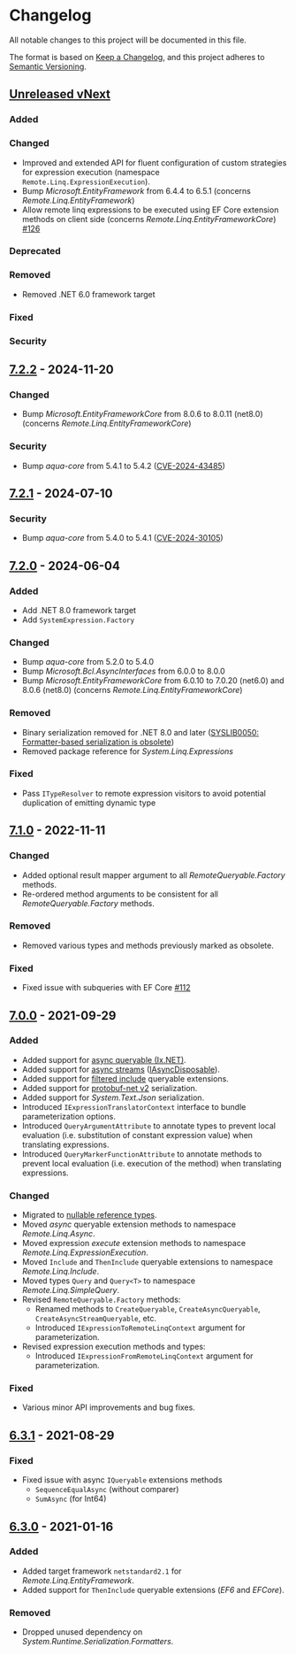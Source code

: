 # Changelog

All notable changes to this project will be documented in this file.

The format is based on [Keep a Changelog](https://keepachangelog.com/en/1.0.0/),
and this project adheres to [Semantic Versioning](https://semver.org/spec/v2.0.0.html).

## [Unreleased vNext][vnext-unreleased]

### Added

### Changed

- Improved and extended API for fluent configuration of custom strategies for expression execution
  (namespace `Remote.Linq.ExpressionExecution`).
- Bump _Microsoft.EntityFramework_ from 6.4.4 to 6.5.1 (concerns _Remote.Linq.EntityFramework_)
- Allow remote linq expressions to be executed using EF Core extension methods on client side (concerns _Remote.Linq.EntityFrameworkCore_) [#126][issue#126]

### Deprecated

### Removed

- Removed .NET 6.0 framework target

### Fixed

### Security

## [7.2.2][7.2.2] - 2024-11-20

### Changed

- Bump _Microsoft.EntityFrameworkCore_ from 8.0.6 to 8.0.11 (net8.0) (concerns _Remote.Linq.EntityFrameworkCore_)

### Security

- Bump _aqua-core_ from 5.4.1 to 5.4.2 ([CVE-2024-43485][CVE-2024-43485])

## [7.2.1][7.2.1] - 2024-07-10

### Security

- Bump _aqua-core_ from 5.4.0 to 5.4.1 ([CVE-2024-30105][CVE-2024-30105])

## [7.2.0][7.2.0] - 2024-06-04

### Added

- Add .NET 8.0 framework target
- Add `SystemExpression.Factory`

### Changed

- Bump _aqua-core_ from 5.2.0 to 5.4.0
- Bump _Microsoft.Bcl.AsyncInterfaces_ from 6.0.0 to 8.0.0
- Bump _Microsoft.EntityFrameworkCore_ from 6.0.10 to 7.0.20 (net6.0) and 8.0.6 (net8.0) (concerns _Remote.Linq.EntityFrameworkCore_)

### Removed

- Binary serialization removed for .NET 8.0 and later ([SYSLIB0050: Formatter-based serialization is obsolete][syslib0050])
- Removed package reference for _System.Linq.Expressions_

### Fixed

- Pass `ITypeResolver` to remote expression visitors to avoid potential duplication of emitting dynamic type

## [7.1.0][7.1.0] - 2022-11-11

### Changed

- Added optional result mapper argument to all _RemoteQueryable.Factory_ methods.
- Re-ordered method arguments to be consistent for all _RemoteQueryable.Factory_ methods.

### Removed

- Removed various types and methods previously marked as obsolete.

### Fixed

- Fixed issue with subqueries with EF Core [#112][issue#112]

## [7.0.0][7.0.0] - 2021-09-29

### Added

- Added support for [async queryable (Ix.NET)][async-queryable].
- Added support for [async streams][async-streams] ([IAsyncDisposable][iasyncdisposable]).
- Added support for [filtered include][ef-filtered-include] queryable extensions.
- Added support for [protobuf-net v2][protobuf-net-v2] serialization.
- Added support for _System.Text.Json_ serialization.
- Introduced `IExpressionTranslatorContext` interface to bundle parameterization options.
- Introduced `QueryArgumentAttribute` to annotate types to prevent local evaluation (i.e. substitution of constant expression value) when translating expressions.
- Introduced `QueryMarkerFunctionAttribute` to annotate methods to prevent local evaluation (i.e. execution of the method) when translating expressions.

### Changed

- Migrated to [nullable reference types][nullable-references].
- Moved _async_ queryable extension methods to namespace _Remote.Linq.Async_.
- Moved expression _execute_ extension methods to namespace _Remote.Linq.ExpressionExecution_.
- Moved `Include` and `ThenInclude` queryable extensions to namespace _Remote.Linq.Include_.
- Moved types `Query` and `Query<T>` to namespace _Remote.Linq.SimpleQuery_.
- Revised `RemoteQueryable.Factory` methods:
  - Renamed methods to `CreateQueryable`, `CreateAsyncQueryable`, `CreateAsyncStreamQueryable`, etc.
  - Introduced `IExpressionToRemoteLinqContext` argument for parameterization.
- Revised expression execution methods and types:
  - Introduced `IExpressionFromRemoteLinqContext` argument for parameterization.

### Fixed

- Various minor API improvements and bug fixes.

## [6.3.1][6.3.1] - 2021-08-29

### Fixed

- Fixed issue with async `IQueryable` extensions methods
  - `SequenceEqualAsync` (without comparer)
  - `SumAsync` (for Int64)

## [6.3.0][6.3.0] - 2021-01-16

### Added

- Added target framework `netstandard2.1` for _Remote.Linq.EntityFramework_.
- Added support for `ThenInclude` queryable extensions (_EF6_ and _EFCore_).

### Removed

- Dropped unused dependency on _System.Runtime.Serialization.Formatters_.

[vnext-unreleased]: https://github.com/6bee/Remote.Linq/compare/v7.2.2...main
[7.2.2]: https://github.com/6bee/Remote.Linq/compare/v7.2.1...v7.2.2
[7.2.1]: https://github.com/6bee/Remote.Linq/compare/v7.2.0...v7.2.1
[7.2.0]: https://github.com/6bee/Remote.Linq/compare/7.1.0...v7.2.0
[7.1.0]: https://github.com/6bee/Remote.Linq/compare/7.0.0...7.1.0
[7.0.0]: https://github.com/6bee/Remote.Linq/compare/6.3.1...7.0.0
[6.3.1]: https://github.com/6bee/Remote.Linq/compare/6.3.0...6.3.1
[6.3.0]: https://github.com/6bee/Remote.Linq/compare/6.2.3...6.3.0

[issue#112]: https://github.com/6bee/Remote.Linq/issues/112
[issue#126]: https://github.com/6bee/Remote.Linq/issues/126

[async-queryable]: https://www.nuget.org/packages/System.Linq.Async.Queryable/
[async-streams]: https://docs.microsoft.com/en-us/dotnet/csharp/whats-new/tutorials/generate-consume-asynchronous-stream
[ef-filtered-include]: https://docs.microsoft.com/en-us/ef/core/querying/related-data/eager#filtered-include
[iasyncdisposable]: https://docs.microsoft.com/en-us/dotnet/api/system.iasyncdisposable
[nullable-references]: https://docs.microsoft.com/en-us/dotnet/csharp/nullable-references
[protobuf-net-v2]: https://www.nuget.org/packages/protobuf-net/2.4.6
[syslib0050]: https://learn.microsoft.com/en-us/dotnet/fundamentals/syslib-diagnostics/syslib0050
[CVE-2024-30105]: https://github.com/advisories/GHSA-hh2w-p6rv-4g7w
[CVE-2024-43485]: https://github.com/advisories/GHSA-8g4q-xg66-9fp4
